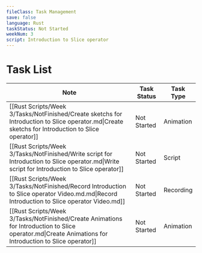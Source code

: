 ```yaml
---
fileClass: Task Management
save: false
language: Rust
taskStatus: Not Started
weekNum: 3
script: Introduction to Slice operator
---
```

# Task List
| Note                                                                                                                                                    | Task Status | Task Type |
| ------------------------------------------------------------------------------------------------------------------------------------------------------- | ----------- | --------- |
| [[Rust Scripts/Week 3/Tasks/NotFinished/Create sketchs for Introduction to Slice operator.md\|Create sketchs for Introduction to Slice operator]]       | Not Started | Animation |
| [[Rust Scripts/Week 3/Tasks/NotFinished/Write script for Introduction to Slice operator.md\|Write script for Introduction to Slice operator]]           | Not Started | Script    |
| [[Rust Scripts/Week 3/Tasks/NotFinished/Record Introduction to Slice operator Video.md.md\|Record Introduction to Slice operator Video.md]]             | Not Started | Recording |
| [[Rust Scripts/Week 3/Tasks/NotFinished/Create Animations for Introduction to Slice operator.md\|Create Animations for Introduction to Slice operator]] | Not Started | Animation |
